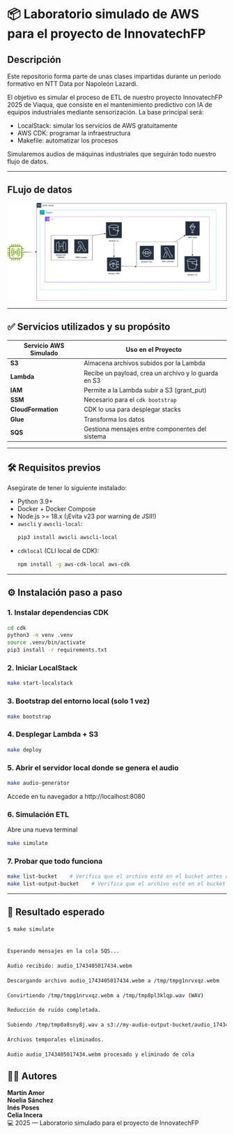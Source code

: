 # 📦 Laboratorio simulado de AWS para el proyecto de InnovatechFP


## Descripción
Este repositorio forma parte de unas clases impartidas durante un periodo formativo en NTT Data por Napoleón Lazardi.

El objetivo es simular el proceso de ETL de nuestro proyecto InnovatechFP 2025 de Viaqua, que consiste en el mantenimiento predictivo con IA de equipos industriales mediante sensorización. La base principal será:
  - LocalStack: simular los servicios de AWS gratuitamente
  - AWS CDK: programar la infraestructura
  - Makefile: automatizar los procesos

Simularemos audios de máquinas industriales que seguirán todo nuestro flujo de datos.

---
## FLujo de datos

![AWS](/img/aws.png)

---
## ✅ Servicios utilizados y su propósito

| Servicio AWS Simulado | Uso en el Proyecto |
|------------------------|---------------------|
| **S3**                | Almacena archivos subidos por la Lambda |
| **Lambda**            | Recibe un payload, crea un archivo y lo guarda en S3 |
| **IAM**               | Permite a la Lambda subir a S3 (grant_put) |
| **SSM**               | Necesario para el `cdk bootstrap` |
| **CloudFormation**    | CDK lo usa para desplegar stacks |
| **Glue**              | Transforma los datos|
| **SQS**               | Gestiona mensajes entre componentes del sistema|

---

## 🛠️ Requisitos previos

Asegúrate de tener lo siguiente instalado:

- Python 3.9+
- Docker + Docker Compose
- Node.js >= 18.x (¡Evita v23 por warning de JSII!)
- `awscli` y `awscli-local`:
  ```bash
  pip3 install awscli awscli-local
  ```
- `cdklocal` (CLI local de CDK):
  ```bash
  npm install -g aws-cdk-local aws-cdk
  ```

---

## ⚙️ Instalación paso a paso

### 1. Instalar dependencias CDK

```bash
cd cdk
python3 -m venv .venv
source .venv/bin/activate
pip3 install -r requirements.txt
```

### 2. Iniciar LocalStack

```bash
make start-localstack
```

### 3. Bootstrap del entorno local (solo 1 vez)

```bash
make bootstrap
```

### 4. Desplegar Lambda + S3

```bash
make deploy
```
### 5. Abrir el servidor local donde se genera el audio
```bash
make audio-generator
```
Accede en tu navegador a http://localhost:8080

### 6. Simulación ETL
Abre una nueva terminal
```bash
make simulate
```

### 7. Probar que todo funciona
```bash
make list-bucket    # Verifica que el archivo esté en el bucket antes de procesarlos
make list-output-bucket    # Verifica que el archivo esté en el bucket final

```

---

## 🧪 Resultado esperado

```bash
$ make simulate


Esperando mensajes en la cola SQS...

Audio recibido: audio_1743405017434.webm

Descargando archivo audio_1743405017434.webm a /tmp/tmpg1nrvxqz.webm

Convirtiendo /tmp/tmpg1nrvxqz.webm a /tmp/tmp8pl3klqp.wav (WAV)

Reducción de ruido completada.

Subiendo /tmp/tmp0a8sny8j.wav a s3://my-audio-output-bucket/audio_1743405017434_processed.wav

Archivos temporales eliminados.

Audio audio_1743405017434.webm procesado y eliminado de cola
 ```


## 🧑‍💻 Autores

**Martín Amor**  
**Noelia Sánchez**  
**Inés Poses**  
**Celia Incera**   
💻 2025 — Laboratorio simulado para el proyecto de InnovatechFP

